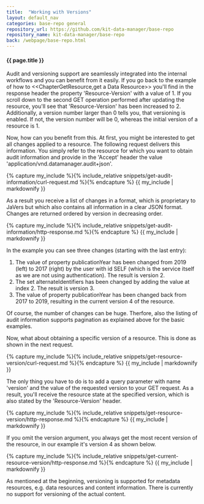```yaml
---
title:  "Working with Versions"
layout: default_nav
categories: base-repo general
repository_url: https://github.com/kit-data-manager/base-repo
repository_name: kit-data-manager/base-repo
back: /webpage/base-repo.html
---
```


#### {{ page.title }}

Audit and versioning support are seamlessly integrated into the internal workflows and you can benefit from it easily. If you go back to the example of how to <<ChapterGetResource,get a Data Resource>> you'll find in the response
header the property 'Resource-Version' with a value of 1. If you scroll down to the second GET operation performed after updating the resource, you'll see that 'Resource-Version' has been increased to 2. Additionally, a version number
larger than 0 tells you, that versioning is enabled. If not, the version number will be 0, whereas the initial version of a resource is 1.

Now, how can you benefit from this. At first, you might be interested to get all changes applied to a resource. The following request delivers this information. You simply refer to the resource for which you want to obtain audit information
and provide in the 'Accept' header the value 'application/vnd.datamanager.audit+json'.

{% capture my_include %}{% include_relative snippets/get-audit-information/curl-request.md %}{% endcapture %}
{{ my_include | markdownify }}

As a result you receive a list of changes in a format, which is proprietary to JaVers but which also contains all information in a clear JSON format. Changes are returned ordered by version in decreasing order.

{% capture my_include %}{% include_relative snippets/get-audit-information/http-response.md %}{% endcapture %}
{{ my_include | markdownify }}

In the example you can see three changes (starting with the last entry): 

1. The value of property publicationYear has been changed from 2019 (left) to 2017 (right) by the user with id SELF (which is the service itself as we are not using authentication). The result is version 2.
2. The set alternateIdentifiers has been changed by adding the value at index 2. The result is version 3.
3. The value of property publicationYear has been changed back from 2017 to 2019, resulting in the current version 4 of the resource.

Of course, the number of changes can be huge. Therfore, also the listing of audit information supports pagination as explained above for the basic examples. 

Now, what about obtaining a specific version of a resource. This is done as shown in the next request.

{% capture my_include %}{% include_relative snippets/get-resource-version/curl-request.md %}{% endcapture %}
{{ my_include | markdownify }}

The only thing you have to do is to add a query parameter with name 'version' and the value of the requested version to your GET request. As a result, you'll receive the resource state at the specified version, which is
also stated by the 'Resource-Version' header.

{% capture my_include %}{% include_relative snippets/get-resource-version/http-response.md %}{% endcapture %}
{{ my_include | markdownify }}

If you omit the version argument, you always get the most recent version of the resource, in our example it's version 4 as shown below.

{% capture my_include %}{% include_relative snippets/get-current-resource-version/http-response.md %}{% endcapture %}
{{ my_include | markdownify }}

As mentioned at the beginning, versioning is supported for metadata resources, e.g. data resources and content information. There is currently no support for versioning of the actual content.